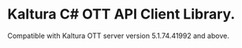 # Kaltura C# OTT API Client Library.
Compatible with Kaltura OTT server version 5.1.74.41992 and above.
